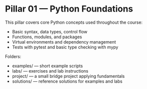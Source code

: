 # Pillar 01 — Python Foundations

This pillar covers core Python concepts used throughout the course:
- Basic syntax, data types, control flow
- Functions, modules, and packages
- Virtual environments and dependency management
- Tests with pytest and basic type checking with mypy

Folders:
- examples/ — short example scripts
- labs/ — exercises and lab instructions
- project/ — a small bridge project applying fundamentals
- solutions/ — reference solutions for examples and labs
